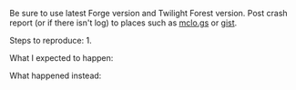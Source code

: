 Be sure to use latest Forge version and Twilight Forest version.
Post crash report (or if there isn't log) to places such as [mclo.gs](https://mclo.gs) or [gist](https://gist.github.com/).

Steps to reproduce:
1. 

What I expected to happen:

What happened instead:
